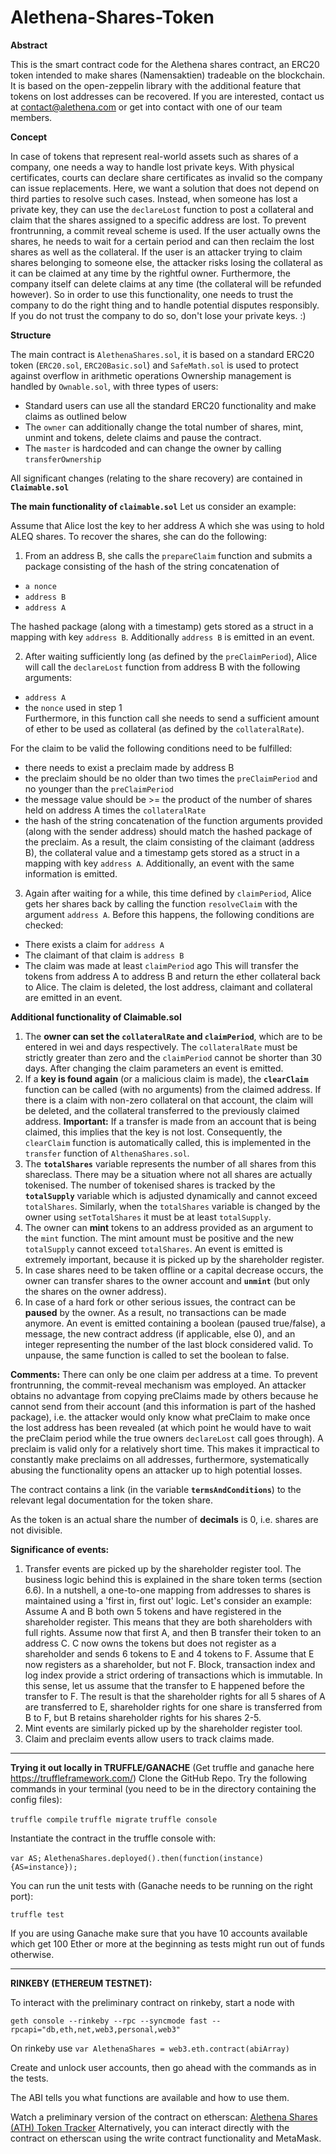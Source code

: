 # Alethena-Shares-Token

**Abstract**

This is the smart contract code for the Alethena shares contract, an ERC20 token intended to make shares (Namensaktien) tradeable on the blockchain.
It is based on the open-zeppelin library with the additional feature that tokens on lost addresses can be recovered.
If you are interested, contact us at contact@alethena.com or get into contact with one of our team members.

**Concept**

In case of tokens that represent real-world assets such as shares of a company, one needs a way to handle lost private keys. 
With physical certificates, courts can declare share certificates as invalid so the company can issue replacements. Here, we want a solution that does not depend on third parties to resolve such cases.
Instead, when someone has lost a private key, they can use the `declareLost` function to post a collateral and claim that the shares assigned to a specific address are lost. To prevent frontrunning, a commit reveal scheme is used. If the user actually owns the shares, he needs to wait for a certain period and can then reclaim the lost shares as well as the collateral. If the user is an attacker trying to claim shares belonging to someone else, the attacker risks losing the collateral as it can be claimed at any time by the rightful owner. Furthermore, the company itself can delete claims at any time (the collateral will be refunded however). So in order to use this functionality, one needs to trust the company to do the right thing and to handle potential disputes responsibly. If you do not trust the company to do so, don't lose your private keys. :)

**Structure**

The main contract is `AlethenaShares.sol`, it is based on a standard ERC20 token (`ERC20.sol`, `ERC20Basic.sol`) and `SafeMath.sol` is used to protect against overflow in arithmetic operations 
Ownership management is handled by `Ownable.sol`, with three types of users:
- Standard users can use all the standard ERC20 functionality and make claims as outlined below
- The `owner` can additionally change the total number of shares, mint, unmint and tokens, delete claims and pause the contract. 
- The `master` is hardcoded and can change the owner by calling `transferOwnership`

All significant changes (relating to the share recovery) are contained in **`Claimable.sol`** 

**The main functionality  of `claimable.sol`**
Let us consider an example:

Assume that Alice lost the key to her address A which she was using to hold ALEQ shares.
To recover the shares, she can do the following:

1. From an address B, she calls the `prepareClaim` function and submits a package consisting of the hash of the string concatenation of 
- `a nonce`
- `address B`
- `address A`

The hashed package (along with a timestamp) gets stored as a struct in a mapping with key `address B`. Additionally `address B` is emitted in an event. 

2. After waiting sufficiently long (as defined by the `preClaimPeriod`), Alice will call the `declareLost` function from address B with the following arguments:
- `address A`
- the `nonce` used in step 1 <br>
Furthermore, in this function call she needs to send a sufficient amount of ether to be used as collateral (as defined by the `collateralRate`).

For the claim to be valid the following conditions need to be fulfilled:
- there needs to exist a preclaim made by address B
- the preclaim should be no older than two times the `preClaimPeriod` and no younger than the `preClaimPeriod`
- the message value should be >= the product of the number of shares held on address A times the `collateralRate`
- the hash of the string concatenation of the function arguments provided (along with the sender address) should match the hashed package of the preclaim.
As a result, the claim consisting of the claimant (address B), the collateral value and a timestamp gets stored as a struct in a mapping with key `address A`.
Additionally, an event with the same information is emitted.

3. Again after waiting for a while, this time defined by `claimPeriod`, Alice gets her shares back by calling the function `resolveClaim` with the argument `address A`.
Before this happens, the following conditions are checked:
- There exists a claim for `address A`
- The claimant of that claim is `address B`
- The claim was made at least `claimPeriod` ago
This will transfer the tokens from address A to address B and return the ether collateral back to Alice. The claim is deleted, the lost address, claimant and collateral are emitted in an event.

**Additional functionality of Claimable.sol**
1. The **owner can set the `collateralRate` and `claimPeriod`**, which are to be entered in wei and days respectively. The `collateralRate` must be strictly greater than zero and the `claimPeriod` cannot be shorter than 30 days. After changing the claim parameters an event is emitted.
2. If a **key is found again** (or a malicious claim is made), the **`clearClaim`** function can be called (with no arguments) from the claimed address. If there is a claim with non-zero collateral on that account, the claim will be deleted, and the collateral transferred to the previously claimed address. 
**Important:** If a transfer is made from an account that is being claimed, this implies that the key is not lost. Consequently, the `clearClaim` function is automatically called, this is implemented in the `transfer` function of `AlthenaShares.sol`.
3. The **`totalShares`** variable represents the number of all shares from this shareclass. There may be a situation where not all shares are actually tokenised. The number of tokenised shares is tracked by the **`totalSupply`** variable which is adjusted dynamically and cannot exceed `totalShares`. Similarly, when the `totalShares` variable is changed by the owner using `setTotalShares` it must be at least `totalSupply`.
4. The owner can **mint** tokens to an address provided as an argument to the `mint` function. The mint amount must be positive and the new `totalSupply` cannot exceed `totalShares`. An event is emitted is extremely important, because it is picked up by the shareholder register.
5. In case shares need to be taken offline or a capital decrease occurs, the owner can transfer shares to the owner account and **`unmint`** (but only the shares on the owner address). 
6. In case of a hard fork or other serious issues, the contract can be **paused** by the owner. As a result, no transactions can be made anymore. An event is emitted containing a boolean (paused true/false), a message, the new contract address (if applicable, else 0), and an integer representing the number of the last block considered valid. To unpause, the same function is called to set the boolean to false. 

**Comments:**
There can only be one claim per address at a time. To prevent frontrunning, the commit-reveal mechanism was employed.
An attacker obtains no advantage from copying preClaims made by others because he cannot send from their account (and this information is part of the hashed package), i.e. the attacker would only know what preClaim to make once the lost address has been revealed (at which point he would have to wait the preClaim period while the true owners `declareLost` call goes through). 
A preclaim is valid only for a relatively short time. This makes it impractical to constantly make preclaims on all addresses, furthermore, systematically abusing the functionality opens an attacker up to high potential losses. 

The contract contains a link (in the variable **`termsAndConditions`**) to the relevant legal documentation for the token share.

As the token is an actual share the number of **decimals** is 0, i.e. shares are not divisible.

**Significance of events:**
1. Transfer events are picked up by the shareholder register tool. The business logic behind this is explained in the share token terms (section 6.6). 
In a nutshell, a one-to-one mapping from addresses to shares is maintained using a 'first in, first out' logic. Let's consider an example:
Assume A and B both own 5 tokens and have registered in the shareholder register. This means that they are both shareholders with full rights.
Assume now that first A, and then B transfer their token to an address C. C now owns the tokens but does not register as a shareholder and sends 6 tokens to E and 4 tokens to F.
Assume that E now registers as a shareholder, but not F.
Block, transaction index and log index provide a strict ordering of transactions which is immutable. In this sense, let us assume that the transfer to E happened before the transfer to F.
The result is that the shareholder rights for all 5 shares of A are transferred to E, shareholder rights for one share is transferred from B to F, but B retains shareholder rights for his shares 2-5.
2. Mint events are similarly picked up by the shareholder register tool.
3. Claim and preclaim events allow users to track claims made.

-----------------------------------------------------------------------------------------------

**Trying it out locally in TRUFFLE/GANACHE**
(Get truffle and ganache here https://truffleframework.com/)
Clone the GitHub Repo.
Try the following commands in your terminal (you need to be in the directory containing the config files):

`truffle compile`
`truffle migrate`
`truffle console`

Instantiate the contract in the truffle console with:

`var AS;`
`AlethenaShares.deployed().then(function(instance){AS=instance});`

You can run the unit tests with (Ganache needs to be running on the right port):

`truffle test`

If you are using Ganache make sure that you have 10 accounts available which get 100 Ether or more at the beginning as tests might run out of funds otherwise.

------------------------------------------------
**RINKEBY (ETHEREUM TESTNET):**

To interact with the preliminary contract on rinkeby, start a node with

`geth console --rinkeby --rpc --syncmode fast --rpcapi="db,eth,net,web3,personal,web3"`

On rinkeby use `var AlethenaShares = web3.eth.contract(abiArray)`

Create and unlock user accounts, then go ahead with the commands as in the tests.

The ABI tells you what functions are available and how to use them. 

Watch a preliminary version of the contract on etherscan: [Alethena Shares (ATH) Token Tracker](https://rinkeby.etherscan.io/token/0x6351f1c2e6dea96c9c608aa21c89663a3b7ea88e)
Alternatively, you can interact directly with the contract on etherscan using the write contract functionality and MetaMask.
